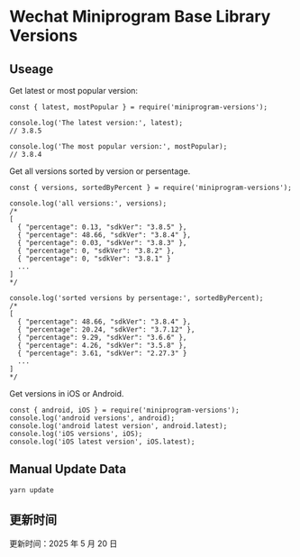
# Wechat Miniprogram Base Library Versions

## Useage

Get latest or most popular version:

```;
const { latest, mostPopular } = require('miniprogram-versions');

console.log('The latest version:', latest);
// 3.8.5

console.log('The most popular version:', mostPopular);
// 3.8.4

```

Get all versions sorted by version or persentage.

```
const { versions, sortedByPercent } = require('miniprogram-versions');

console.log('all versions:', versions);
/*
[
  { "percentage": 0.13, "sdkVer": "3.8.5" },
  { "percentage": 48.66, "sdkVer": "3.8.4" },
  { "percentage": 0.03, "sdkVer": "3.8.3" },
  { "percentage": 0, "sdkVer": "3.8.2" },
  { "percentage": 0, "sdkVer": "3.8.1" }
  ...
]
*/

console.log('sorted versions by persentage:', sortedByPercent);
/*
[
  { "percentage": 48.66, "sdkVer": "3.8.4" },
  { "percentage": 20.24, "sdkVer": "3.7.12" },
  { "percentage": 9.29, "sdkVer": "3.6.6" },
  { "percentage": 4.26, "sdkVer": "3.5.8" },
  { "percentage": 3.61, "sdkVer": "2.27.3" }
  ...
]
*/
```

Get versions in iOS or Android.

```
const { android, iOS } = require('miniprogram-versions');
console.log('android versions', android);
console.log('android latest version', android.latest);
console.log('iOS versions', iOS);
console.log('iOS latest version', iOS.latest);
```

## Manual Update Data

```
yarn update
```

## 更新时间

更新时间：2025 年 5 月 20 日
